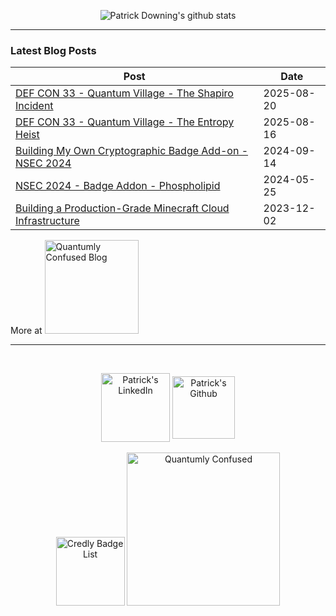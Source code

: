 <p align="center">
  <img src="https://github-readme-stats.vercel.app/api?username=padraignix&show_icons=true&hide_border=false&theme=tokyonight&show=reviews,prs_merged&hide=contribs" alt="Patrick Downing's github stats" />
</p>

<hr>

### Latest Blog Posts

<!-- blog starts -->
| Post | Date |
| --------------------------------------- | -------------- |
| [DEF CON 33 - Quantum Village - The Shapiro Incident](https://padraignix.github.io/ctf/2025/08/20/defcon33-quantumvillage-qkd/) | 2025-08-20 |
| [DEF CON 33 - Quantum Village - The Entropy Heist](https://padraignix.github.io/ctf/2025/08/16/defcon33-quantumvillage-entropy-heist/) | 2025-08-16 |
| [Building My Own Cryptographic Badge Add-on - NSEC 2024](https://padraignix.github.io/ctf/2024/09/14/cryptographic-coprocessor-build/) | 2024-09-14 |
| [NSEC 2024 - Badge Addon - Phospholipid](https://padraignix.github.io/ctf/2024/05/25/nsec2024-badgelife-addon/) | 2024-05-25 |
| [Building a Production-Grade Minecraft Cloud Infrastructure](https://padraignix.github.io/trench-talk/2023/12/02/mc-cloud-infrastructure/) | 2023-12-02 |
<!-- blog ends -->

More at <a href="https://blog.quantumlyconfused.com"><img alt="Quantumly Confused Blog" width="150px" src="https://img.shields.io/badge/blog-Quantumly_confused-blue"/></a>

<hr>

<!-- creds starts -->
<!-- should add certs here? -->
<!-- creds ends -->

<br>

<p align="center">
<a href="https://www.linkedin.com/in/downingpatrick" ><img align="center" alt="Patrick's LinkedIn" width="110px" src="https://img.shields.io/badge/LinkedIn-0077B5?style=for-the-badge&logo=linkedin&logoColor=white" /></a>
<a href="https://github.com/padraignix" ><img align="center" alt="Patrick's Github" width="100px" src="https://img.shields.io/badge/GitHub-100000?style=for-the-badge&logo=github&logoColor=white" /></a>
<br>
<br>
<a href="https://www.credly.com/users/patrick-downing/badges" target="_blank" rel="nofollow"><img alt="Credly Badge List" width="110px" src="https://img.shields.io/badge/certs-Credly-green"/></a>
<a href="https://quantumlyconfused.com" target="_blank" rel="nofollow"><img alt="Quantumly Confused" width="245px" src="https://img.shields.io/badge/website-Quantumly_Confused-blue" /></a>  
</p>

<!--
**padraignix/padraignix** is a ✨ _special_ ✨ repository because its `README.md` (this file) appears on your GitHub profile.

Here are some ideas to get you started:

- 🔭 I’m currently working on ...
- 🌱 I’m currently learning ...
- 👯 I’m looking to collaborate on ...
- 🤔 I’m looking for help with ...
- 💬 Ask me about ...
- 📫 How to reach me: ...
- 😄 Pronouns: ...
- ⚡ Fun fact: ...
-->
